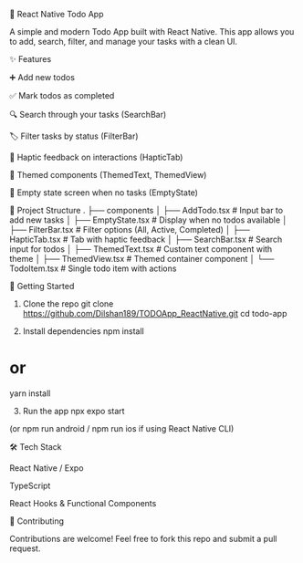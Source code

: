 📌 React Native Todo App

A simple and modern Todo App built with React Native.
This app allows you to add, search, filter, and manage your tasks with a clean UI.

✨ Features

➕ Add new todos

✅ Mark todos as completed

🔍 Search through your tasks (SearchBar)

🏷️ Filter tasks by status (FilterBar)

📱 Haptic feedback on interactions (HapticTab)

🎨 Themed components (ThemedText, ThemedView)

🚫 Empty state screen when no tasks (EmptyState)

📂 Project Structure
.
├── components
│   ├── AddTodo.tsx       # Input bar to add new tasks
│   ├── EmptyState.tsx    # Display when no todos available
│   ├── FilterBar.tsx     # Filter options (All, Active, Completed)
│   ├── HapticTab.tsx     # Tab with haptic feedback
│   ├── SearchBar.tsx     # Search input for todos
│   ├── ThemedText.tsx    # Custom text component with theme
│   ├── ThemedView.tsx    # Themed container component
│   └── TodoItem.tsx      # Single todo item with actions

🚀 Getting Started
1. Clone the repo
git clone https://github.com/Dilshan189/TODOApp_ReactNative.git
cd todo-app

2. Install dependencies
npm install
# or
yarn install

3. Run the app
npx expo start


(or npm run android / npm run ios if using React Native CLI)

🛠️ Tech Stack

React Native / Expo

TypeScript

React Hooks & Functional Components

🤝 Contributing

Contributions are welcome! Feel free to fork this repo and submit a pull request.

